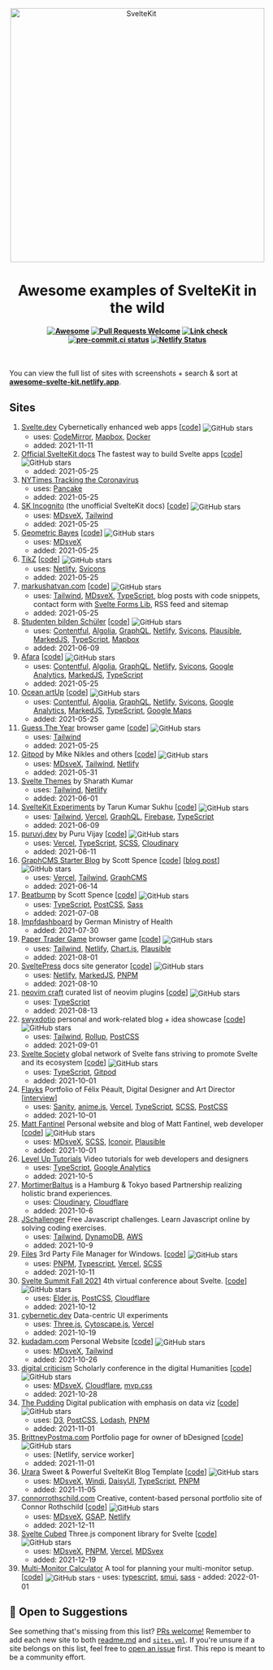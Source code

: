 <p align="center">
  <img src="site/static/svelte-kit.svg" alt="SvelteKit" width="500">
</p>

<h1 align="center">Awesome examples of SvelteKit in the wild</h1>

<h4 align="center">

[![Awesome](https://cdn.rawgit.com/sindresorhus/awesome/d7305f38d29fed78fa85652e3a63e154dd8e8829/media/badge.svg)](https://github.com/sindresorhus/awesome)
[![Pull Requests Welcome](https://img.shields.io/badge/Pull%20Requests-welcome-brightgreen.svg)](https://github.com/janosh/awesome-svelte-kit/pulls)
[![Link check](https://github.com/janosh/awesome-svelte-kit/actions/workflows/linkCheck.yml/badge.svg)](https://github.com/janosh/awesome-svelte-kit/actions/workflows/linkCheck.yml)
[![pre-commit.ci status](https://results.pre-commit.ci/badge/github/janosh/awesome-svelte-kit/main.svg)](https://results.pre-commit.ci/latest/github/janosh/awesome-svelte-kit/main)
[![Netlify Status](https://api.netlify.com/api/v1/badges/c23cb42d-d682-4c01-abf2-b9fd34d77793/deploy-status)](https://app.netlify.com/sites/awesome-svelte-kit/deploys)

</h4>

<br>

You can view the full list of sites with screenshots + search & sort at **[awesome-svelte-kit.netlify.app](https://awesome-svelte-kit.netlify.app)**.

## Sites

1. [Svelte.dev](https://svelte.dev) Cybernetically enhanced web apps [[code](https://github.com/sveltejs/svelte/tree/master/site)]
   <img src="https://img.shields.io/github/stars/sveltejs/svelte" alt="GitHub stars" valign="middle">
   - uses: [CodeMirror], [Mapbox], [Docker]
   - added: 2021-11-11
2. [Official SvelteKit docs](https://kit.svelte.dev) The fastest way to build Svelte apps [[code](https://github.com/sveltejs/sites/tree/master/sites/kit.svelte.dev)]
   <img src="https://img.shields.io/github/stars/sveltejs/sites" alt="GitHub stars" valign="middle">
   - added: 2021-05-25
3. [NYTimes Tracking the Coronavirus](https://nytimes.com/interactive/2021/us/new-york-city-new-york-covid-cases.html)
   - uses: [Pancake]
   - added: 2021-05-25
4. [SK Incognito](https://sk-incognito.vercel.app) (the unofficial SvelteKit docs) [[code](https://github.com/GrygrFlzr/kit-docs)]
   <img src="https://img.shields.io/github/stars/GrygrFlzr/kit-docs" alt="GitHub stars" valign="middle">
   - uses: [MDsveX], [Tailwind]
   - added: 2021-05-25
5. [Geometric Bayes](https://svelte-geometric-bayes.netlify.app) [[code](https://github.com/janosh/svelte-geometric-bayes)]
   <img src="https://img.shields.io/github/stars/janosh/svelte-geometric-bayes" alt="GitHub stars" valign="middle">
   - uses: [MDsveX]
   - added: 2021-05-25
6. [TikZ](https://tikz.netlify.app) [[code](https://github.com/janosh/tikz)]
   <img src="https://img.shields.io/github/stars/janosh/tikz" alt="GitHub stars" valign="middle">
   - uses: [Netlify], [Svicons]
   - added: 2021-05-25
7. [markushatvan.com](https://markushatvan.com) [[code](https://github.com/mhatvan/markushatvan.com)]
   <img src="https://img.shields.io/github/stars/mhatvan/markushatvan.com" alt="GitHub stars" valign="middle">
   - uses: [Tailwind], [MDsveX], [TypeScript], blog posts with code snippets, contact form with [Svelte Forms Lib], RSS feed and sitemap
   - added: 2021-05-25
8. [Studenten bilden Schüler](https://studenten-bilden-schueler.de) [[code](https://github.com/sbsev/svelte-site)]
   <img src="https://img.shields.io/github/stars/sbsev/svelte-site" alt="GitHub stars" valign="middle">
   - uses: [Contentful], [Algolia], [GraphQL], [Netlify], [Svicons], [Plausible], [MarkedJS], [TypeScript], [Mapbox]
   - added: 2021-06-09
9. [Afara](https://afara.foundation) [[code](https://github.com/janosh/afara)]
   <img src="https://img.shields.io/github/stars/janosh/afara" alt="GitHub stars" valign="middle">
   - uses: [Contentful], [Algolia], [GraphQL], [Netlify], [Svicons], [Google Analytics], [MarkedJS], [TypeScript]
   - added: 2021-05-25
10. [Ocean artUp](https://ocean-artup.eu) [[code](https://github.com/janosh/ocean-artup)]
    <img src="https://img.shields.io/github/stars/janosh/ocean-artup" alt="GitHub stars" valign="middle">
    - uses: [Contentful], [Algolia], [GraphQL], [Netlify], [Svicons], [Google Analytics], [MarkedJS], [TypeScript], [Google Maps]
    - added: 2021-05-25
11. [Guess The Year](https://guess-the-year.davjhan.com) browser game [[code](https://github.com/davjhan/guess-the-year-game)]
    <img src="https://img.shields.io/github/stars/davjhan/guess-the-year-game" alt="GitHub stars" valign="middle">
    - uses: [Tailwind]
    - added: 2021-05-25
12. [Gitpod] by Mike Nikles and others [[code](https://github.com/gitpod-io/website)]
    <img src="https://img.shields.io/github/stars/gitpod-io/website" alt="GitHub stars" valign="middle">
    - uses: [MDsveX], [Tailwind], [Netlify]
    - added: 2021-05-31
13. [Svelte Themes](https://sveltethemes.dev) by Sharath Kumar
    - uses: [Tailwind], [Netlify]
    - added: 2021-06-01
14. [SvelteKit Experiments](https://sveltekit-demo-psi.vercel.app) by Tarun Kumar Sukhu [[code](https://github.com/tsukhu/sveltekit-demo)]
    <img src="https://img.shields.io/github/stars/tsukhu/sveltekit-demo" alt="GitHub stars" valign="middle">
    - uses: [Tailwind], [Vercel], [GraphQL], [Firebase], [TypeScript]
    - added: 2021-06-09
15. [puruvj.dev](https://puruvj.dev) by Puru Vijay [[code](https://github.com/puruvj/puruvjdev3)]
    <img src="https://img.shields.io/github/stars/puruvj/puruvjdev3" alt="GitHub stars" valign="middle">
    - uses: [Vercel], [TypeScript], [SCSS], [Cloudinary]
    - added: 2021-06-11
16. [GraphCMS Starter Blog](https://sveltekit-starter-blog.vercel.app) by Scott Spence [[code](https://github.com/spences10/sveltekit-starter-blog)] [[blog post](https://scottspence.com/posts/graphcms-svelte-starter)]
    <img src="https://img.shields.io/github/stars/spences10/sveltekit-starter-blog" alt="GitHub stars" valign="middle">
    - uses: [Vercel], [Tailwind], [GraphCMS]
    - added: 2021-06-14
17. [Beatbump](https://beatbump.ml) by Scott Spence [[code](https://github.com/snuffyDev/beatbump)]
    <img src="https://img.shields.io/github/stars/snuffyDev/beatbump" alt="GitHub stars" valign="middle">
    - uses: [TypeScript], [PostCSS], [Sass]
    - added: 2021-07-08
18. [Impfdashboard](https://impfdashboard.de/en) by German Ministry of Health
    - added: 2021-07-30
19. [Paper Trader Game](https://paper-trader.davjhan.com) browser game
    [[code](https://github.com/davjhan/paper-trader-game)]
    <img src="https://img.shields.io/github/stars/davjhan/paper-trader-game" alt="GitHub stars" valign="middle">
    - uses: [Tailwind], [Netlify], [Chart.js], [Plausible]
    - added: 2021-08-01
20. [SveltePress](https://sveltepress.geopjr.dev) docs site generator
    [[code](https://github.com/GeopJr/SveltePress)]
    <img src="https://img.shields.io/github/stars/GeopJr/SveltePress" alt="GitHub stars" valign="middle">
    - uses: [Netlify], [MarkedJS], [PNPM]
    - added: 2021-08-10
21. [neovim craft](https://neovimcraft.com) curated list of neovim plugins
    [[code](https://github.com/neurosnap/neovimcraft)]
    <img src="https://img.shields.io/github/stars/neurosnap/neovimcraft" alt="GitHub stars" valign="middle">
    - uses: [TypeScript]
    - added: 2021-08-13
22. [swyxdotio](https://swyx.io) personal and work-related blog + idea showcase
    [[code](https://github.com/sw-yx/swyxdotio)]
    <img src="https://img.shields.io/github/stars/sw-yx/swyxdotio" alt="GitHub stars" valign="middle">
    - uses: [Tailwind], [Rollup], [PostCSS]
    - added: 2021-09-01
23. [Svelte Society](https://sveltesociety.dev) global network of Svelte fans striving to promote Svelte and its ecosystem
    [[code](https://github.com/svelte-society/sveltesociety.dev)]
    <img src="https://img.shields.io/github/stars/svelte-society/sveltesociety.dev" alt="GitHub stars" valign="middle">
    - uses: [TypeScript], [Gitpod]
    - added: 2021-10-01
24. [Flayks](https://flayks.com) Portfolio of Félix Péault, Digital Designer and Art Director
    [[interview](https://sanity.io/blog/felix-peault-community-interview)]
    - uses: [Sanity], [anime.js], [Vercel], [TypeScript], [SCSS], [PostCSS]
    - added: 2021-10-01
25. [Matt Fantinel](https://fantinel.dev) Personal website and blog of Matt Fantinel, web developer
    [[code](https://github.com/matfantinel/matfantinel.github.io)]
    <img src="https://img.shields.io/github/stars/matfantinel/matfantinel.github.io" alt="GitHub stars" valign="middle">
    - uses: [MDsveX], [SCSS], [Iconoir], [Plausible]
    - added: 2021-10-01
26. [Level Up Tutorials](https://leveluptutorials.com) Video tutorials for web developers and designers
    - uses: [TypeScript], [Google Analytics]
    - added: 2021-10-5
27. [MortimerBaltus](https://mortimerbaltus.com) is a Hamburg & Tokyo based Partnership realizing holistic brand experiences.
    - uses: [Cloudinary], [Cloudflare]
    - added: 2021-10-6
28. [JSchallenger](https://jschallenger.com) Free Javascript challenges. Learn Javascript online by solving coding exercises.
    - uses: [Tailwind], [DynamoDB], [AWS]
    - added: 2021-10-9
29. [Files](https://files.community) 3rd Party File Manager for Windows.
    [[code](https://github.com/files-community/website)]
    <img src="https://img.shields.io/github/stars/files-community/website" alt="GitHub stars" valign="middle">
    - uses: [PNPM], [Typescript], [Vercel], [SCSS]
    - added: 2021-10-11
30. [Svelte Summit Fall 2021](https://sveltesummit.com) 4th virtual conference about Svelte.
    [[code](https://github.com/svelte-society/svelte-summit)]
    <img src="https://img.shields.io/github/stars/svelte-society/svelte-summit" alt="GitHub stars" valign="middle">
    - uses: [Elder.js], [PostCSS], [Cloudflare]
    - added: 2021-10-12
31. [cybernetic.dev](https://cybernetic.dev) Data-centric UI experiments
    - uses: [Three.js], [Cytoscape.js], [Vercel]
    - added: 2021-10-19
32. [kudadam.com](https://kudadam.com) Personal Website [[code](https://github.com/kudadam/kudadam.com)]
    <img src="https://img.shields.io/github/stars/biah/kudadam" alt="GitHub stars" valign="middle">
    - uses: [MDsveX], [Tailwind]
    - added: 2021-10-26
33. [digital criticism](https://critique-digitale.ch) Scholarly conference in the digital Humanities [[code](https://github.com/critique-digitale/critique-digitale.ch)]
    <img src="https://img.shields.io/github/stars/critique-digitale/critique-digitale.ch" alt="GitHub stars" valign="middle">
    - uses: [MDsveX], [Cloudflare], [mvp.css]
    - added: 2021-10-28
34. [The Pudding](https://pudding.cool) Digital publication with emphasis on data viz [[code](https://github.com/the-pudding/website)]
    <img src="https://img.shields.io/github/stars/the-pudding/website" alt="GitHub stars" valign="middle">
    - uses: [D3], [PostCSS], [Lodash], [PNPM]
    - added: 2021-11-01
35. [BrittneyPostma.com](https://brittneypostma.com) Portfolio page for owner of bDesigned [[code](https://github.com/brittneypostma/brittneypostma.com)]
    <img src="https://img.shields.io/github/stars/brittneypostma/brittneypostma.com" alt="GitHub stars" valign="middle">
    - uses: [Netlify, service worker]
    - added: 2021-11-01
36. [Urara](https://urara-demo.netlify.app) Sweet & Powerful SvelteKit Blog Template [[code](https://github.com/importantimport/urara)]
    <img src="https://img.shields.io/github/stars/importantimport/urara" alt="GitHub stars" valign="middle">
    - uses: [MDsveX], [Windi], [DaisyUI], [TypeScript], [PNPM]
    - added: 2021-11-05
37. [connorrothschild.com](https://connorrothschild.com) Creative, content-based personal portfolio site of Connor Rothschild [[code](https://github.com/connorrothschild/.com)]
    <img src="https://img.shields.io/github/stars/connorrothschild/.com" alt="GitHub stars" valign="middle">
    - uses: [MDsveX], [GSAP], [Netlify]
    - added: 2021-12-11
38. [Svelte Cubed](https://svelte-cubed.vercel.app) Three.js component library for Svelte [[code](https://github.com/Rich-Harris/svelte-cubed)]
    <img src="https://img.shields.io/github/stars/Rich-Harris/svelte-cubed" alt="GitHub stars" valign="middle">
    - uses: [MDsveX], [PNPM], [Vercel], [MDSvex]
    - added: 2021-12-19
 39. [Multi-Monitor Calculator](https://multimonitorcalculator.com/) A tool for planning your multi-monitor setup. [[code](https://github.com/KevinVandy/multi-monitor_calculator)]
    <img src="https://img.shields.io/github/stars/KevinVandy/multi-monitor_calculator" alt="GitHub stars" valign="middle">
    - uses: [typescript], [smui], [sass]
    - added: 2022-01-01

## 🎉 Open to Suggestions

See something that's missing from this list? [PRs welcome!](https://github.com/janosh/awesome-svelte-kit/edit/main/readme.md) Remember to add each new site to both [readme.md](readme.md) and [`sites.yml`](sites.yml). If you're unsure if a site belongs on this list, feel free to [open an issue](https://github.com/janosh/awesome-svelte-kit/issues/new) first. This repo is meant to be a community effort.

[mdsvex]: https://github.com/pngwn/MDsveX
[tailwind]: https://tailwindcss.com
[pancake]: https://github.com/Rich-Harris/pancake
[svelte forms lib]: https://github.com/tjinauyeung/svelte-forms-lib
[contentful]: https://contentful.com
[algolia]: https://algolia.com
[graphql]: https://graphql.org
[netlify]: https://netlify.com
[vercel]: https://vercel.com
[firebase]: https://firebase.google.com
[typescript]: https://typescriptlang.org
[scss]: https://sass-lang.com
[cloudinary]: https://cloudinary.com
[cloudflare]: https://cloudflare.com
[graphcms]: https://graphcms.com
[svicons]: https://github.com/janosh/svicons
[postcss]: https://postcss.org
[sass]: https://sass-lang.com
[chart.js]: https://chartjs.org
[plausible]: https://plausible.io
[google analytics]: https://analytics.google.com
[markedjs]: https://marked.js.org
[pnpm]: https://pnpm.io
[rollup]: https://rollupjs.org
[gitpod]: https://gitpod.io
[sanity]: https://sanity.io
[anime.js]: https://animejs.com
[iconoir]: https://iconoir.com
[dynamodb]: https://aws.amazon.com/dynamodb
[aws]: https://aws.amazon.com
[elder.js]: https://github.com/Elderjs/elderjs
[three.js]: https://threejs.org
[cytoscape.js]: https://js.cytoscape.org
[mvp.css]: https://github.com/andybrewer/mvp
[lodash]: https://lodash.com
[d3]: https://d3js.org
[windi]: https://windicss.org
[daisyui]: https://daisyui.com
[codemirror]: https://codemirror.net
[mapbox]: https://mapbox.com
[docker]: https://docker.com
[google maps]: https://developers.google.com/maps/documentation/javascript
[gsap]: https://greensock.com/gsap
[smui]: https://sveltematerialui.com/
